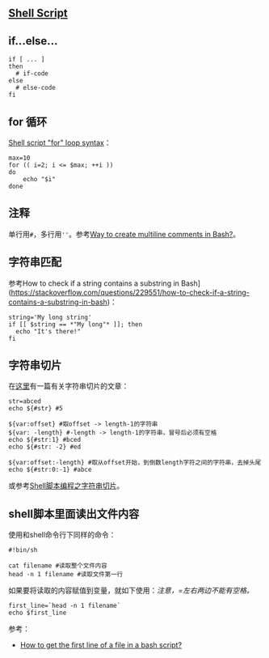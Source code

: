 ## [Shell Script](https://www.shellscript.sh/)

## if...else...

```
if [ ... ]
then
  # if-code
else
  # else-code
fi
```

## for 循环

[Shell script "for" loop syntax](https://stackoverflow.com/questions/1445452/shell-script-for-loop-syntax)：

```
max=10
for (( i=2; i <= $max; ++i ))
do
    echo "$i"
done
```

## 注释

单行用`#`，多行用`''`。参考[Way to create multiline comments in Bash?](https://stackoverflow.com/questions/43158140/way-to-create-multiline-comments-in-bash)。

## 字符串匹配

参考How to check if a string contains a substring in Bash](https://stackoverflow.com/questions/229551/how-to-check-if-a-string-contains-a-substring-in-bash)：

```
string='My long string'
if [[ $string == *"My long"* ]]; then
  echo "It's there!"
fi
```

## 字符串切片

在[这里](https://blog.csdn.net/rockstics/article/details/116917653)有一篇有关字符串切片的文章：

```
str=abced
echo ${#str} #5

${var:offset} #取offset -> length-1的字符串
${var: -length} #-length -> length-1的字符串，冒号后必须有空格
echo ${#str:1} #bced
echo ${#str: -2} #ed

${var:offset:-length} #取从offset开始，到倒数length字符之间的字符串，去掉头尾
echo ${#str:0:-1} #abce
```

或参考[Shell脚本编程之字符串切片](https://www.cnblogs.com/haona_li/p/10334057.html)。

## shell脚本里面读出文件内容

使用和shell命令行下同样的命令：

```
#!bin/sh

cat filename #读取整个文件内容
head -n 1 filename #读取文件第一行
```

如果要将读取的内容赋值到变量，就如下使用：*注意，=左右两边不能有空格。*

```
first_line=`head -n 1 filename`
echo $first_line
```


参考：

- [How to get the first line of a file in a bash script?](https://stackoverflow.com/questions/2439579/how-to-get-the-first-line-of-a-file-in-a-bash-script)
